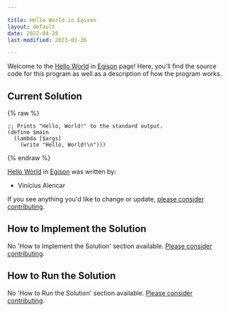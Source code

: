 ```yaml
---

title: Hello World in Egison
layout: default
date: 2022-04-28
last-modified: 2023-02-26

---
```


Welcome to the [Hello World](https://sampleprograms.io/projects/hello-world) in [Egison](https://sampleprograms.io/languages/egison) page! Here, you'll find the source code for this program as well as a description of how the program works.

## Current Solution

{% raw %}

```egison
;; Prints "Hello, World!" to the standard output.
(define $main
  (lambda [$args]
    (write "Hello, World!\n")))
```

{% endraw %}

[Hello World](https://sampleprograms.io/projects/hello-world) in [Egison](https://sampleprograms.io/languages/egison) was written by:

- Vinícius Alencar

If you see anything you'd like to change or update, [please consider contributing](https://github.com/TheRenegadeCoder/sample-programs).

## How to Implement the Solution

No 'How to Implement the Solution' section available. [Please consider contributing](https://github.com/TheRenegadeCoder/sample-programs-website).

## How to Run the Solution

No 'How to Run the Solution' section available. [Please consider contributing](https://github.com/TheRenegadeCoder/sample-programs-website).